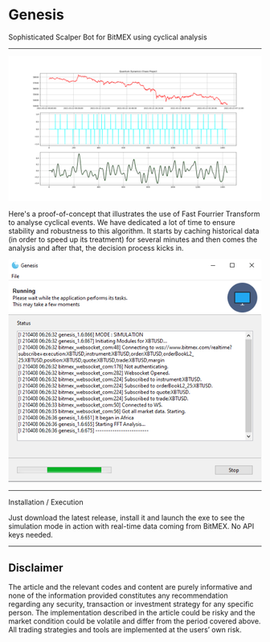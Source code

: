 # Genesis
Sophisticated Scalper Bot for BitMEX using cyclical analysis

------------------------------------

<p align="center">
  <img width="640" src="FFT_5.png">
</p>

Here's a proof-of-concept that illustrates the use of Fast Fourrier Transform to analyse cyclical events. We have dedicated a lot of time to ensure stability and robustness to this algorithm. It starts by caching historical data (in order to speed up its treatment) for several minutes and then comes the analysis and after that, the decision process kicks in.

<p align="center">
  <img width="640" src="Interface_2.png">
</p>

------------------------------------

Installation / Execution

Just download the latest release, install it and launch the exe to see the simulation mode in action with real-time data coming from BitMEX. No API keys needed.

------------------------------------

## Disclaimer
The article and the relevant codes and content are purely informative and none of the information provided constitutes any recommendation regarding any security, transaction or investment strategy for any specific person. The implementation described in the article could be risky and the market condition could be volatile and differ from the period covered above. All trading strategies and tools are implemented at the users’ own risk.
